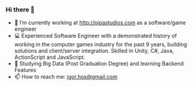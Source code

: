 ### Hi there 👋

- 🔭 I’m currently working at http://pipastudios.com as a software/game engineer 
- :computer: Experienced Software Engineer with a demonstrated history of working in the computer games industry for the past 9 years, building solutions and client/server integration. Skilled in Unity, C#, Java, ActionScript and JavaScript.
- :book: Studying Big Data (Post Graduation Degree) and learning Backend Features   
- 📫 How to reach me: igor.hos@gmail.com

<!--
**Hsantos/Hsantos** is a ✨ _special_ ✨ repository because its `README.md` (this file) appears on your GitHub profile.

Here are some ideas to get you started:

- 🔭 I’m currently working on pipastudios.com
- Experienced Software Engineer with a demonstrated history of working in the computer games industry for the past 9 years, building solutions and client/server integration. Skilled in Unity, C#, Java, ActionScript and JavaScript. 
- 📫 How to reach me: igor.hos@gmail.com
-->
